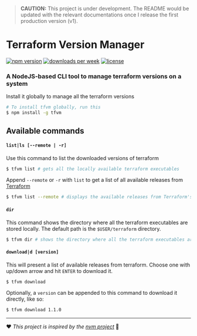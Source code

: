 > **CAUTION:** This project is under development. The README would be updated with the relevant documentations once I release the first production version (v1).

# Terraform Version Manager

[![npm version](https://img.shields.io/npm/v/tfvm?color=blue&label=version&style=flat-square)](https://www.npmjs.com/package/tfvm) [![downloads per week](https://img.shields.io/npm/dw/tfvm)](https://www.npmjs.com/package/tfvm) [![license](https://img.shields.io/npm/l/tfvm?color=lightblue)](https://www.npmjs.com/package/tfvm)

### A NodeJS-based CLI tool to manage terraform versions on a system

Install it globally to manage all the terraform versions

```sh
# To install tfvm globally, run this
$ npm install -g tfvm
```

## Available commands

#### `list|ls [--remote | -r]`

Use this command to list the downloaded versions of terraform

```sh
$ tfvm list # gets all the locally available terraform executables
```

Append `--remote` or `-r` with `list` to get a list of all available releases from [Terraform](https://releases.hashicorp.com/terraform)

```sh
$ tfvm list --remote # displays the available releases from Terraform's website
```

#### `dir`

This command shows the directory where all the terraform executables are stored locally. The default path is the `$USER/terraform` directory.

```sh
$ tfvm dir # shows the directory where all the terraform executables are stored
```

#### `download|d [version]`

This will present a list of available releases from terraform. Choose one with up/down arrow and hit `ENTER` to download it.

```sh
$ tfvm download
```

Optionally, a `version` can be appended to this command to download it directly, like so:

```sh
$ tfvm download 1.1.0
```

---

:heart: _This project is inspired by the [nvm project](https://github.com/nvm-sh/nvm)_ :pray:
